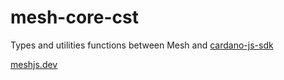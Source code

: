 # mesh-core-cst

Types and utilities functions between Mesh and [cardano-js-sdk](https://github.com/input-output-hk/cardano-js-sdk)

[meshjs.dev](https://meshjs.dev/)
